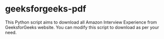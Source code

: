 geeksforgeeks-pdf
=================

This Python script aims to download all Amazon Interview Experience from GeeksforGeeks website. You can modify this script to download as per your need.
